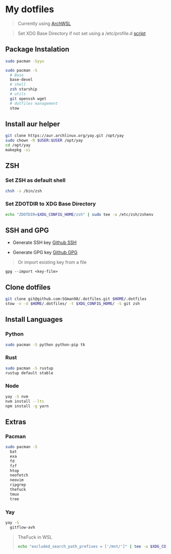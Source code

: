 # My dotfiles

> Currently using [ArchWSL](https://wsldl-pg.github.io/ArchW-docs/How-to-Setup/)

> Set XDG Base Directory if not set using a /etc/profile.d [script](https://github.com/Conaclos/profile.d/blob/master/10-xdg-base-dirs.sh)

## Package Instalation

```sh
sudo pacman -Syyu
```

```sh
sudo pacman -S
  # Base
  base-devel
  # shell
  zsh starship
  # utils
  git openssh wget
  # dotfiles management
  stow
```

## Install aur helper

```sh
git clone https://aur.archlinux.org/yay.git /opt/yay
sudo chown -R $USER:$USER /opt/yay
cd /opt/yay
makepkg -si
```

## ZSH

### Set ZSH as default shell

```sh
chsh -s /bin/zsh
```

### Set ZDOTDIR to XDG Base Directory

```sh
echo "ZDOTDIR=$XDG_CONFIG_HOME/zsh" | sudo tee -a /etc/zsh/zshenv
```

## SSH and GPG

- Generate SSH key [Github SSH](https://docs.github.com/en/github/authenticating-to-github/connecting-to-github-with-ssh/generating-a-new-ssh-key-and-adding-it-to-the-ssh-agent)

- Generate GPG key [Github GPG](https://docs.github.com/en/github/authenticating-to-github/managing-commit-signature-verification/generating-a-new-gpg-key)

> Or import existing key from a file

```
gpg --import <key-file>
```

## Clone dotfiles

```sh
git clone git@github.com:SGman98/.dotfiles.git $HOME/.dotfiles
stow -v -d $HOME/.dotfiles/ -t $XDG_CONFIG_HOME/ -S git zsh
```

## Install Languages

### Python

```sh
sudo pacman -S python python-pip tk
```

### Rust

```sh
sudo pacman -S rustup
rustup default stable
```

### Node

```sh
yay -S nvm
nvm install --lts
npm install -g yarn
```

## Extras

### Pacman

```sh
sudo pacman -S
  bat
  exa
  fd
  fzf
  htop
  neofetch
  neovim
  ripgrep
  thefuck
  tmux
  tree
```

### Yay

```sh
yay -S
  gitflow-avh
```

> TheFuck in WSL
>
> ```sh
> echo "excluded_search_path_prefixes = ['/mnt/']" | tee -a $XDG_CONFIG_HOME/thefuck/settings.py
> ```
